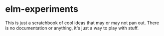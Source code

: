 # elm-experiments

This is just a scratchbook of cool ideas that may or may not pan out. There is no documentation or anything, it's just a way to play with stuff.
